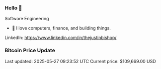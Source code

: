 ### Hello 🤙  

Software Engineering

- 🔭 I love computers, finance, and building things.
  
LinkedIn: https://www.linkedin.com/in/thejustinbishop/  








































































































































































































































































































































































































































































### Bitcoin Price Update
Last updated: 2025-05-27 09:23:52 UTC
Current price: $109,669.00 USD
